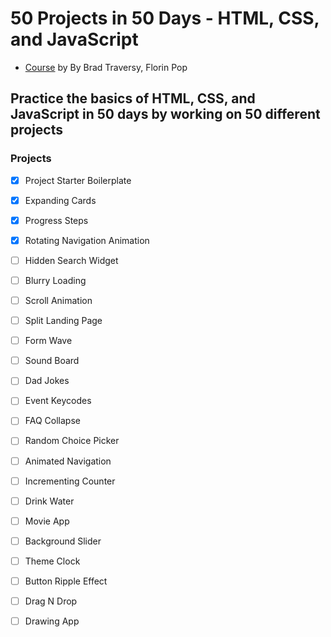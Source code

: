 # 50 Projects in 50 Days - HTML, CSS, and JavaScript
- [Course](https://50projects50days.com/) by By Brad Traversy, Florin Pop

## Practice the basics of HTML, CSS, and JavaScript in 50 days by working on 50 different projects
### Projects
- [x] Project Starter Boilerplate
- [x] Expanding Cards
- [x] Progress Steps
- [x] Rotating Navigation Animation

- [ ] Hidden Search Widget

- [ ] Blurry Loading

- [ ] Scroll Animation

- [ ] Split Landing Page

- [ ] Form Wave

- [ ] Sound Board

- [ ] Dad Jokes

- [ ] Event Keycodes

- [ ] FAQ Collapse

- [ ] Random Choice Picker

- [ ] Animated Navigation

- [ ] Incrementing Counter

- [ ] Drink Water

- [ ] Movie App

- [ ] Background Slider

- [ ] Theme Clock

- [ ] Button Ripple Effect

- [ ] Drag N Drop

- [ ] Drawing App

